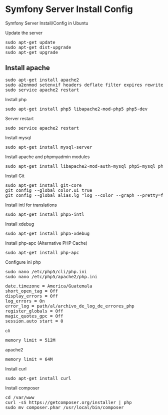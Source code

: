 Symfony Server Install Config
=============================

Symfony Server Install/Config in Ubuntu


Update the server

<pre>sudo apt-get update
sudo apt-get dist-upgrade
sudo apt-get upgrade</pre>

Install apache
-------
<pre>sudo apt-get install apache2
sudo a2enmod setenvif headers deflate filter expires rewrite include
sudo service apache2 restart</pre>


Install php

<pre>sudo apt-get install php5 libapache2-mod-php5 php5-dev</pre>

Server restart 

<pre>sudo service apache2 restart</pre>


Install mysql

<pre>sudo apt-get install mysql-server</pre>


Install apache and phpmyadmin modules

<pre>
sudo apt-get install libapache2-mod-auth-mysql php5-mysql phpmyadmin
</pre>


Install Git

<pre>
sudo apt-get install git-core
git config --global color.ui true
git config --global alias.lg "log --color --graph --pretty=format:'%Cred%h%Creset -%C(yellow)%d%Creset %s %Cgreen(%cr) %C(bold blue)<%an>%Creset' --abbrev-commit"
</pre>


Install intl for translations

<pre>
sudo apt-get install php5-intl
</pre>


Install xdebug

<pre>sudo apt-get install php5-xdebug
</pre>


Install php-apc (Alternative PHP Cache)

<pre>sudo apt-get install php-apc</pre>


Configure ini php

<pre>sudo nano /etc/php5/cli/php.ini
sudo nano /etc/php5/apache2/php.ini</pre>


<pre>date.timezone = America/Guatemala
short_open_tag = Off
display_errors = Off
log_errors = On
error_log = path/al/archivo_de_log_de_errores_php
register_globals = Off
magic_quotes_gpc = Off
session.auto_start = 0</pre>


cli
<pre>memory_limit = 512M</pre>


apache2
<pre>memory_limit = 64M</pre>


Install curl

<pre>sudo apt-get install curl</pre>


Install composer

<pre>cd /var/www
curl -sS https://getcomposer.org/installer | php
sudo mv composer.phar /usr/local/bin/composer</pre>



